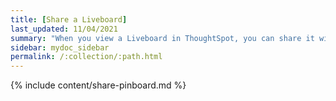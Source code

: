 ```yaml
---
title: [Share a Liveboard]
last_updated: 11/04/2021
summary: "When you view a Liveboard in ThoughtSpot, you can share it with others. "
sidebar: mydoc_sidebar
permalink: /:collection/:path.html
---
```


{% include content/share-pinboard.md %}
